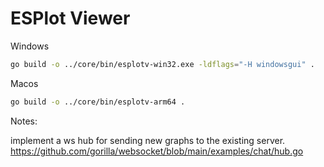 # ESPlot Viewer

Windows

```bash
go build -o ../core/bin/esplotv-win32.exe -ldflags="-H windowsgui" .
```

Macos

```bash
go build -o ../core/bin/esplotv-arm64 .
```

Notes:

implement a ws hub for sending new graphs to the existing server.
<https://github.com/gorilla/websocket/blob/main/examples/chat/hub.go>
